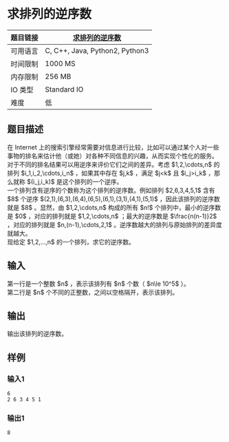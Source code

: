 # 求排列的逆序数

| 题目链接 | [求排列的逆序数](http://xmuoj.com/problem/EX004) |
| --- | --- |
| 可用语言 | C, C++, Java, Python2, Python3 |
| 时间限制 | 1000 MS |
| 内存限制 | 256 MB |
| IO 类型 | Standard IO |
| 难度 | 低 |

## 题目描述

<p>在 Internet 上的搜索引擎经常需要对信息进行比较，比如可以通过某个人对一些事物的排名来估计他（或她）对各种不同信息的兴趣，从而实现个性化的服务。<br />对于不同的排名结果可以用逆序来评价它们之间的差异。考虑    $1,2,\cdots,n$    的排列  $i_1,i_2,\cdots,i_n$ ，如果其中存在  $j,k$ ，满足  $j&lt;k$  且  $i_j&gt;i_k$ ，那么就称  $(i_j,i_k)$  是这个排列的一个逆序。<br />一个排列含有逆序的个数称为这个排列的逆序数。例如排列  $2,6,3,4,5,1$  含有   $8$   个逆序  $(2,1),(6,3),(6,4),(6,5),(6,1),(3,1),(4,1),(5,1)$ ，因此该排列的逆序数就是   $8$  。显然，由    $1,2,\cdots,n$    构成的所有  $n!$  个排列中，最小的逆序数是  $0$ ，对应的排列就是    $1,2,\cdots,n$   ；最大的逆序数是  $\frac{n(n-1)}2$ ，对应的排列就是  $n,(n-1),\cdots,2,1$ 。逆序数越大的排列与原始排列的差异度就越大。<br />现给定  $1,2,…,n$  的一个排列，求它的逆序数。</p>

## 输入

<p>第一行是一个整数    $n$   ，表示该排列有    $n$    个数（ $n\le 10^5$ ）。<br />第二行是    $n$   个不同的正整数，之间以空格隔开，表示该排列。</p>

## 输出

<p>输出该排列的逆序数。</p>

## 样例

### 输入1

```
6
2 6 3 4 5 1

```

### 输出1

```
8

```


